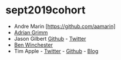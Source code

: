 # sept2019cohort

* Andre Marin [https://github.com/aamarin]
* [Adrian Grimm](https://github.com/usmcamgrimm)
* Jason Gilbert [Github](https://github.com/gilbertjusmc) - [Twitter](https://github.com/JasonGi32904338)
* [Ben Winchester](http://github.com/bmw2621)
* Tim Apple - [Twitter](https://twitter.com/OldVetCodes) - [Github](https://github.com/tdapple) - [Blog](https://sudorm-rf.dev)


